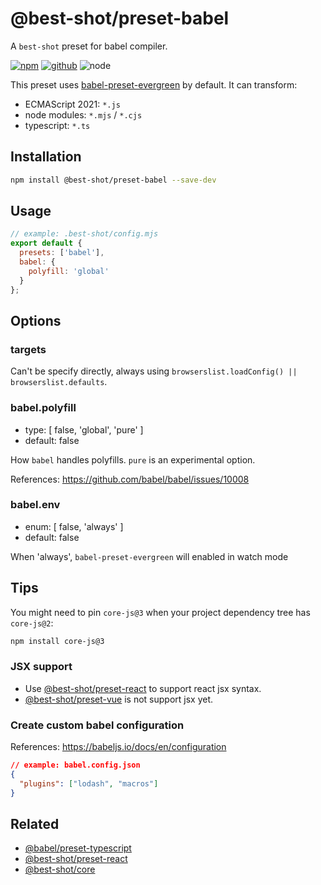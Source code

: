 # @best-shot/preset-babel

A `best-shot` preset for babel compiler.

[![npm][npm-badge]][npm-url]
[![github][github-badge]][github-url]
![node][node-badge]

[babel-preset-evergreen]: https://github.com/best-shot/babel-preset-evergreen
[npm-url]: https://www.npmjs.com/package/@best-shot/preset-babel
[npm-badge]: https://img.shields.io/npm/v/@best-shot/preset-babel.svg?style=flat-square&logo=npm
[github-url]: https://github.com/best-shot/best-shot/tree/master/packages/preset-babel
[github-badge]: https://img.shields.io/npm/l/@best-shot/preset-babel.svg?style=flat-square&colorB=blue&logo=github
[node-badge]: https://img.shields.io/node/v/@best-shot/preset-babel.svg?style=flat-square&colorB=green&logo=node.js

This preset uses [babel-preset-evergreen] by default. It can transform:

- ECMAScript 2021: `*.js`
- node modules: `*.mjs` / `*.cjs`
- typescript: `*.ts`

## Installation

```bash
npm install @best-shot/preset-babel --save-dev
```

## Usage

```mjs
// example: .best-shot/config.mjs
export default {
  presets: ['babel'],
  babel: {
    polyfill: 'global'
  }
};
```

## Options

### targets

Can't be specify directly, always using `browserslist.loadConfig() || browserslist.defaults`.

### babel.polyfill

- type: [ false, 'global', 'pure' ]
- default: false

How `babel` handles polyfills. `pure` is an experimental option.

References: <https://github.com/babel/babel/issues/10008>

### babel.env

- enum: [ false, 'always' ]
- default: false

When 'always', `babel-preset-evergreen` will enabled in watch mode

## Tips

You might need to pin `core-js@3` when your project dependency tree has `core-js@2`:

```sh
npm install core-js@3
```

### JSX support

- Use [@best-shot/preset-react] to support react jsx syntax.
- [@best-shot/preset-vue] is not support jsx yet.

### Create custom babel configuration

References: <https://babeljs.io/docs/en/configuration>

```json
// example: babel.config.json
{
  "plugins": ["lodash", "macros"]
}
```

## Related

[@best-shot/preset-react]: ../preset-react
[@best-shot/preset-vue]: ../preset-vue

- [@babel/preset-typescript](https://babeljs.io/docs/babel-preset-typescript)
- [@best-shot/preset-react]
- [@best-shot/core](../core)
